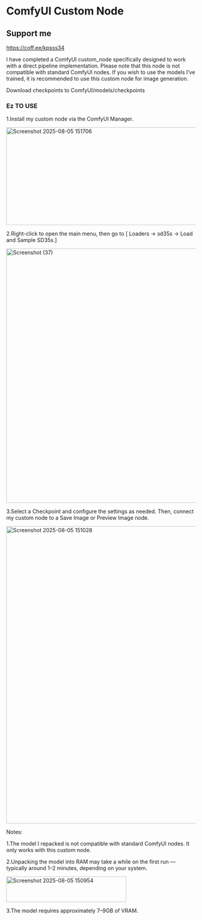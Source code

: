 # ComfyUI Custom Node

## Support me

https://coff.ee/kpsss34

I have completed a ComfyUI custom_node specifically designed to work with a direct pipeline implementation. Please note that this node is not compatible with standard ComfyUI nodes. If you wish to use the models I’ve trained, it is recommended to use this custom node for image generation.

Download checkpoints to ComfyUI/models/checkpoints

### Ez TO USE ###
1.Install my custom node via the ComfyUI Manager.

<img width="1409" height="260" alt="Screenshot 2025-08-05 151706" src="https://github.com/user-attachments/assets/30c506f2-8228-49e8-8555-1b0aaf037708" />

2.Right-click to open the main menu, then go to [ Loaders → sd35s → Load and Sample SD35s.]

<img width="676" height="676" alt="Screenshot (37)" src="https://github.com/user-attachments/assets/00da6a0e-7210-4b84-b823-cccab19ee9a8" />

3.Select a Checkpoint and configure the settings as needed. Then, connect my custom node to a Save Image or Preview Image node.

<img width="1270" height="790" alt="Screenshot 2025-08-05 151028" src="https://github.com/user-attachments/assets/4a4f54b4-0069-4652-9e2e-d1c2495f908c" />

Notes:

1.The model I repacked is not compatible with standard ComfyUI nodes. It only works with this custom node.

2.Unpacking the model into RAM may take a while on the first run — typically around 1–2 minutes, depending on your system.

<img width="319" height="68" alt="Screenshot 2025-08-05 150954" src="https://github.com/user-attachments/assets/adc7082d-62f0-4a8b-abd5-2cab91d54198" />

3.The model requires approximately 7–9GB of VRAM.
